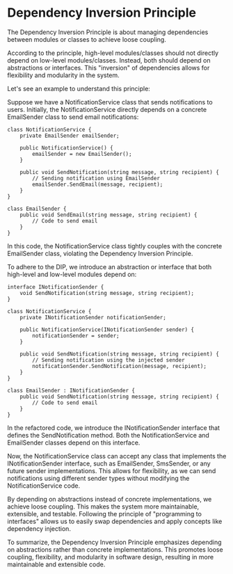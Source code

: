# Dependency Inversion Principle

The Dependency Inversion Principle is about managing dependencies between modules or classes to achieve loose coupling.

According to the principle, high-level modules/classes should not directly depend on low-level modules/classes. Instead, both should depend on abstractions or interfaces. This "inversion" of dependencies allows for flexibility and modularity in the system.

Let's see an example to understand this principle:

Suppose we have a NotificationService class that sends notifications to users. Initially, the NotificationService directly depends on a concrete EmailSender class to send email notifications:


```
class NotificationService {
    private EmailSender emailSender;

    public NotificationService() {
        emailSender = new EmailSender();
    }

    public void SendNotification(string message, string recipient) {
        // Sending notification using EmailSender
        emailSender.SendEmail(message, recipient);
    }
}

class EmailSender {
    public void SendEmail(string message, string recipient) {
        // Code to send email
    }
}
```

In this code, the NotificationService class tightly couples with the concrete EmailSender class, violating the Dependency Inversion Principle.

To adhere to the DIP, we introduce an abstraction or interface that both high-level and low-level modules depend on:

```
interface INotificationSender {
    void SendNotification(string message, string recipient);
}

class NotificationService {
    private INotificationSender notificationSender;

    public NotificationService(INotificationSender sender) {
        notificationSender = sender;
    }

    public void SendNotification(string message, string recipient) {
        // Sending notification using the injected sender
        notificationSender.SendNotification(message, recipient);
    }
}

class EmailSender : INotificationSender {
    public void SendNotification(string message, string recipient) {
        // Code to send email
    }
}

```

In the refactored code, we introduce the INotificationSender interface that defines the SendNotification method. Both the NotificationService and EmailSender classes depend on this interface.

Now, the NotificationService class can accept any class that implements the INotificationSender interface, such as EmailSender, SmsSender, or any future sender implementations. This allows for flexibility, as we can send notifications using different sender types without modifying the NotificationService code.

By depending on abstractions instead of concrete implementations, we achieve loose coupling. This makes the system more maintainable, extensible, and testable. Following the principle of "programming to interfaces" allows us to easily swap dependencies and apply concepts like dependency injection.

To summarize, the Dependency Inversion Principle emphasizes depending on abstractions rather than concrete implementations. This promotes loose coupling, flexibility, and modularity in software design, resulting in more maintainable and extensible code.